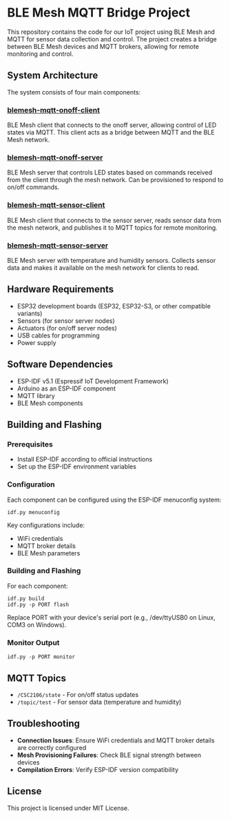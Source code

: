 # BLE Mesh MQTT Bridge Project

This repository contains the code for our IoT project using BLE Mesh and MQTT for sensor data collection and control. The project creates a bridge between BLE Mesh devices and MQTT brokers, allowing for remote monitoring and control.

## System Architecture

The system consists of four main components:

### [blemesh-mqtt-onoff-client](./blemesh-mqtt-onoff-client/)
BLE Mesh client that connects to the onoff server, allowing control of LED states via MQTT. This client acts as a bridge between MQTT and the BLE Mesh network.

### [blemesh-mqtt-onoff-server](./blemesh-mqtt-onoff-server/)
BLE Mesh server that controls LED states based on commands received from the client through the mesh network. Can be provisioned to respond to on/off commands.

### [blemesh-mqtt-sensor-client](./blemesh-mqtt-sensor-client/)
BLE Mesh client that connects to the sensor server, reads sensor data from the mesh network, and publishes it to MQTT topics for remote monitoring.

### [blemesh-mqtt-sensor-server](./blemesh-mqtt-sensor-server/)
BLE Mesh server with temperature and humidity sensors. Collects sensor data and makes it available on the mesh network for clients to read.

## Hardware Requirements

- ESP32 development boards (ESP32, ESP32-S3, or other compatible variants)
- Sensors (for sensor server nodes)
- Actuators (for on/off server nodes)
- USB cables for programming
- Power supply

## Software Dependencies

- ESP-IDF v5.1 (Espressif IoT Development Framework)
- Arduino as an ESP-IDF component
- MQTT library
- BLE Mesh components

## Building and Flashing

### Prerequisites
- Install ESP-IDF according to official instructions
- Set up the ESP-IDF environment variables

### Configuration
Each component can be configured using the ESP-IDF menuconfig system:
```
idf.py menuconfig
```

Key configurations include:
- WiFi credentials
- MQTT broker details
- BLE Mesh parameters

### Building and Flashing
For each component:
```
idf.py build
idf.py -p PORT flash
```
Replace PORT with your device's serial port (e.g., /dev/ttyUSB0 on Linux, COM3 on Windows).

### Monitor Output
```
idf.py -p PORT monitor
```

## MQTT Topics

- `/CSC2106/state` - For on/off status updates
- `/topic/test` - For sensor data (temperature and humidity)

## Troubleshooting

- **Connection Issues**: Ensure WiFi credentials and MQTT broker details are correctly configured
- **Mesh Provisioning Failures**: Check BLE signal strength between devices
- **Compilation Errors**: Verify ESP-IDF version compatibility

## License

This project is licensed under MIT License.
